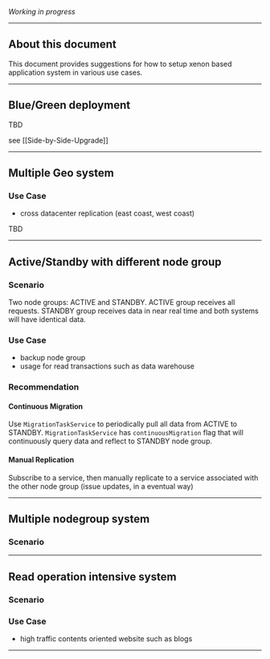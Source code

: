 _Working in progress_

----

## About this document

This document provides suggestions for how to setup xenon based application system in various use cases.

----

## Blue/Green deployment

TBD

see [[Side-by-Side-Upgrade]]

----

## Multiple Geo system

### Use Case
- cross datacenter replication (east coast, west coast)

TBD

----

## Active/Standby with different node group

### Scenario
Two node groups: ACTIVE and STANDBY.
ACTIVE group receives all requests.
STANDBY group receives data in near real time and both systems will have identical data.

### Use Case
- backup node group
- usage for read transactions such as data warehouse

### Recommendation

#### Continuous Migration
Use `MigrationTaskService` to periodically pull all data from ACTIVE to STANDBY.
`MigrationTaskService` has `continuousMigration` flag that will continuously query data and reflect to STANDBY node group.

#### Manual Replication
Subscribe to a service, then manually replicate to a service associated with the other node group (issue updates, in a eventual way)

----

## Multiple nodegroup system

### Scenario




----

## Read operation intensive system

### Scenario

### Use Case
- high traffic contents oriented website such as blogs

----
